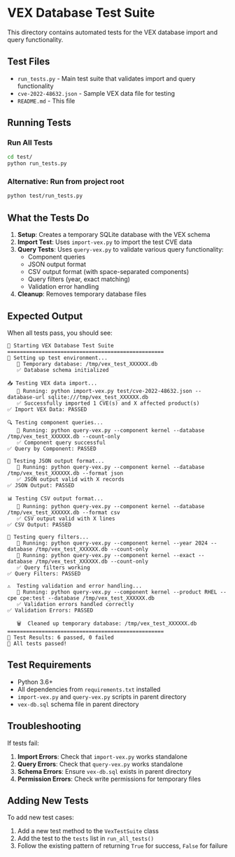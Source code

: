 # VEX Database Test Suite

This directory contains automated tests for the VEX database import and query functionality.

## Test Files

- `run_tests.py` - Main test suite that validates import and query functionality
- `cve-2022-48632.json` - Sample VEX data file for testing
- `README.md` - This file

## Running Tests

### Run All Tests
```bash
cd test/
python run_tests.py
```

### Alternative: Run from project root
```bash
python test/run_tests.py
```

## What the Tests Do

1. **Setup**: Creates a temporary SQLite database with the VEX schema
2. **Import Test**: Uses `import-vex.py` to import the test CVE data
3. **Query Tests**: Uses `query-vex.py` to validate various query functionality:
   - Component queries
   - JSON output format
   - CSV output format (with space-separated components)
   - Query filters (year, exact matching)
   - Validation error handling
4. **Cleanup**: Removes temporary database files

## Expected Output

When all tests pass, you should see:
```
🧪 Starting VEX Database Test Suite
==================================================
🔧 Setting up test environment...
   📁 Temporary database: /tmp/vex_test_XXXXXX.db
   ✅ Database schema initialized

📥 Testing VEX data import...
   🏃 Running: python import-vex.py test/cve-2022-48632.json --database-url sqlite:///tmp/vex_test_XXXXXX.db
   ✅ Successfully imported 1 CVE(s) and X affected product(s)
✅ Import VEX Data: PASSED

🔍 Testing component queries...
   🏃 Running: python query-vex.py --component kernel --database /tmp/vex_test_XXXXXX.db --count-only
   ✅ Component query successful
✅ Query by Component: PASSED

📄 Testing JSON output format...
   🏃 Running: python query-vex.py --component kernel --database /tmp/vex_test_XXXXXX.db --format json
   ✅ JSON output valid with X records
✅ JSON Output: PASSED

📊 Testing CSV output format...
   🏃 Running: python query-vex.py --component kernel --database /tmp/vex_test_XXXXXX.db --format csv
   ✅ CSV output valid with X lines
✅ CSV Output: PASSED

🔧 Testing query filters...
   🏃 Running: python query-vex.py --component kernel --year 2024 --database /tmp/vex_test_XXXXXX.db --count-only
   🏃 Running: python query-vex.py --component kernel --exact --database /tmp/vex_test_XXXXXX.db --count-only
   ✅ Query filters working
✅ Query Filters: PASSED

⚠️  Testing validation and error handling...
   🏃 Running: python query-vex.py --component kernel --product RHEL --cpe cpe:test --database /tmp/vex_test_XXXXXX.db
   ✅ Validation errors handled correctly
✅ Validation Errors: PASSED

   🗑️  Cleaned up temporary database: /tmp/vex_test_XXXXXX.db
==================================================
🏁 Test Results: 6 passed, 0 failed
🎉 All tests passed!
```

## Test Requirements

- Python 3.6+
- All dependencies from `requirements.txt` installed
- `import-vex.py` and `query-vex.py` scripts in parent directory
- `vex-db.sql` schema file in parent directory

## Troubleshooting

If tests fail:

1. **Import Errors**: Check that `import-vex.py` works standalone
2. **Query Errors**: Check that `query-vex.py` works standalone  
3. **Schema Errors**: Ensure `vex-db.sql` exists in parent directory
4. **Permission Errors**: Check write permissions for temporary files

## Adding New Tests

To add new test cases:

1. Add a new test method to the `VexTestSuite` class
2. Add the test to the `tests` list in `run_all_tests()`
3. Follow the existing pattern of returning `True` for success, `False` for failure 